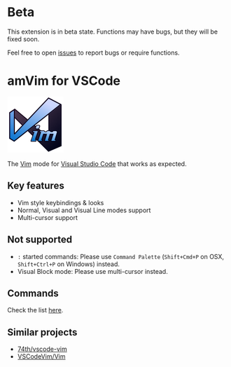 # Beta

This extension is in beta state. Functions may have bugs, but they will be fixed soon.

Feel free to open [issues](https://github.com/aioutecism/amVim-for-VSCode/issues) to report bugs or require functions.


# amVim for VSCode

![icon](images/icon.png)

The [Vim](http://www.vim.org/) mode for [Visual Studio Code](https://code.visualstudio.com/) that works as expected.


## Key features

- Vim style keybindings & looks
- Normal, Visual and Visual Line modes support
- Multi-cursor support


## Not supported

- `:` started commands: Please use `Command Palette` (`Shift+Cmd+P` on OSX, `Shift+Ctrl+P` on Windows) instead.
- Visual Block mode: Please use multi-cursor instead.


## Commands

Check the list [here](https://github.com/aioutecism/amVim-for-VSCode/issues/1).


## Similar projects

- [74th/vscode-vim](https://github.com/74th/vscode-vim)
- [VSCodeVim/Vim](https://github.com/VSCodeVim/Vim)

